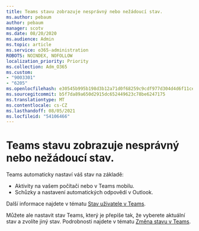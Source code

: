 ```yaml
---
title: Teams stavu zobrazuje nesprávný nebo nežádoucí stav.
ms.author: pebaum
author: pebaum
manager: scotv
ms.date: 08/20/2020
ms.audience: Admin
ms.topic: article
ms.service: o365-administration
ROBOTS: NOINDEX, NOFOLLOW
localization_priority: Priority
ms.collection: Adm_O365
ms.custom:
- "9003301"
- "6205"
ms.openlocfilehash: e30545b995b198d3b12a71d0f68259c9cdf977d304d4d6f11ce360f53daf1fae
ms.sourcegitcommit: b5f7da89a650d2915dc652449623c78be6247175
ms.translationtype: MT
ms.contentlocale: cs-CZ
ms.lasthandoff: 08/05/2021
ms.locfileid: "54106466"
---
```

# <a name="teams-presence-indicator-shows-incorrect-or-unwanted-status"></a>Teams stavu zobrazuje nesprávný nebo nežádoucí stav.

Teams automaticky nastaví váš stav na základě:

- Aktivity na vašem počítači nebo v Teams mobilu.
- Schůzky a nastavení automatických odpovědí v Outlook.

Další informace najdete v tématu [Stav uživatele v Teams](https://docs.microsoft.com/microsoftteams/presence-admins).  

Můžete ale nastavit stav Teams, který je přepíše tak, že vyberete aktuální stav a zvolíte jiný stav. Podrobnosti najdete v tématu [Změna stavu v Teams](https://support.microsoft.com/office/change-your-status-in-teams-ce36ed14-6bc9-4775-a33e-6629ba4ff78e).